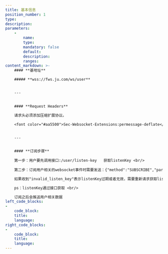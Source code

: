 ```yaml
---
title: 基本信息
position_number: 1
type:
description:
parameters:
    -
        name:
        type:
        mandatory: false
        default:
        description:
        ranges:
content_markdown: >-
    #### **基地址**

    ##### **wss://fws.ju.com/ws/user**


    ---


    #### **Request Headers**

    请求头必须添加压缩扩展协议。

    <font color="#aa5500">Sec-Websocket-Extensions:permessage-deflate</font>  


    ---


    #### **订阅步骤**
    
    第一步：用户要先调用接口:/user/listen-key   获取listenKey <br/>
  
    第二步：订阅用户相关的websocket事件时需要发送：{"method":"SUBSCRIBE","params":["order@{上一步获取的listenKey}"],"id":"test1"} <br/>

    如果收到"invalid_listen_key"表示listenKey过期或者无效，需要重新请求获取listenKey <br/>

    ps：listenKey通过接口获取 <br/>

    订阅之后会推送用户相关数据
left_code_blocks:
-
    code_block:
    title:
    language:
right_code_blocks:
-
    code_block:
    title:
    language:
---
```

